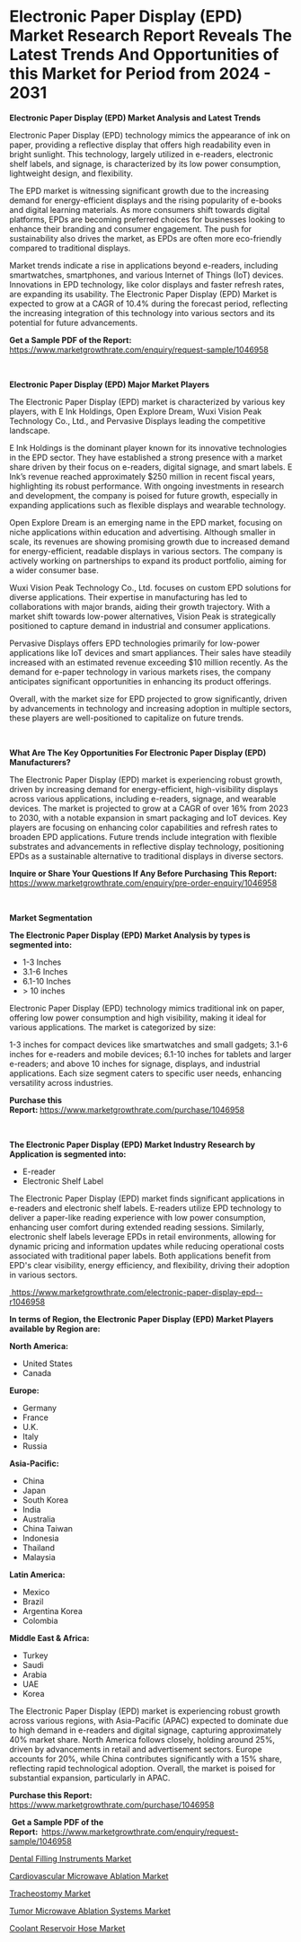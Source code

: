 <p><h1>Electronic Paper Display (EPD) Market Research Report Reveals The Latest Trends And Opportunities of this Market for Period from 2024 - 2031</h1></p><p><strong>Electronic Paper Display (EPD) Market Analysis and Latest Trends</strong></p>
<p><p>Electronic Paper Display (EPD) technology mimics the appearance of ink on paper, providing a reflective display that offers high readability even in bright sunlight. This technology, largely utilized in e-readers, electronic shelf labels, and signage, is characterized by its low power consumption, lightweight design, and flexibility.</p><p>The EPD market is witnessing significant growth due to the increasing demand for energy-efficient displays and the rising popularity of e-books and digital learning materials. As more consumers shift towards digital platforms, EPDs are becoming preferred choices for businesses looking to enhance their branding and consumer engagement. The push for sustainability also drives the market, as EPDs are often more eco-friendly compared to traditional displays.</p><p>Market trends indicate a rise in applications beyond e-readers, including smartwatches, smartphones, and various Internet of Things (IoT) devices. Innovations in EPD technology, like color displays and faster refresh rates, are expanding its usability. The Electronic Paper Display (EPD) Market is expected to grow at a CAGR of 10.4% during the forecast period, reflecting the increasing integration of this technology into various sectors and its potential for future advancements.</p></p>
<p><strong>Get a Sample PDF of the Report:&nbsp;</strong> <a href="https://www.marketgrowthrate.com/enquiry/request-sample/1046958">https://www.marketgrowthrate.com/enquiry/request-sample/1046958</a></p>
<p>&nbsp;</p>
<p><strong>Electronic Paper Display (EPD) Major Market Players</strong></p>
<p><p>The Electronic Paper Display (EPD) market is characterized by various key players, with E Ink Holdings, Open Explore Dream, Wuxi Vision Peak Technology Co., Ltd., and Pervasive Displays leading the competitive landscape.</p><p>E Ink Holdings is the dominant player known for its innovative technologies in the EPD sector. They have established a strong presence with a market share driven by their focus on e-readers, digital signage, and smart labels. E Ink’s revenue reached approximately $250 million in recent fiscal years, highlighting its robust performance. With ongoing investments in research and development, the company is poised for future growth, especially in expanding applications such as flexible displays and wearable technology.</p><p>Open Explore Dream is an emerging name in the EPD market, focusing on niche applications within education and advertising. Although smaller in scale, its revenues are showing promising growth due to increased demand for energy-efficient, readable displays in various sectors. The company is actively working on partnerships to expand its product portfolio, aiming for a wider consumer base.</p><p>Wuxi Vision Peak Technology Co., Ltd. focuses on custom EPD solutions for diverse applications. Their expertise in manufacturing has led to collaborations with major brands, aiding their growth trajectory. With a market shift towards low-power alternatives, Vision Peak is strategically positioned to capture demand in industrial and consumer applications.</p><p>Pervasive Displays offers EPD technologies primarily for low-power applications like IoT devices and smart appliances. Their sales have steadily increased with an estimated revenue exceeding $10 million recently. As the demand for e-paper technology in various markets rises, the company anticipates significant opportunities in enhancing its product offerings.</p><p>Overall, with the market size for EPD projected to grow significantly, driven by advancements in technology and increasing adoption in multiple sectors, these players are well-positioned to capitalize on future trends.</p></p>
<p>&nbsp;</p>
<p><strong>What Are The Key Opportunities For Electronic Paper Display (EPD) Manufacturers?</strong></p>
<p><p>The Electronic Paper Display (EPD) market is experiencing robust growth, driven by increasing demand for energy-efficient, high-visibility displays across various applications, including e-readers, signage, and wearable devices. The market is projected to grow at a CAGR of over 16% from 2023 to 2030, with a notable expansion in smart packaging and IoT devices. Key players are focusing on enhancing color capabilities and refresh rates to broaden EPD applications. Future trends include integration with flexible substrates and advancements in reflective display technology, positioning EPDs as a sustainable alternative to traditional displays in diverse sectors.</p></p>
<p><strong>Inquire or Share Your Questions If Any Before Purchasing This Report:</strong> <a href="https://www.marketgrowthrate.com/enquiry/pre-order-enquiry/1046958">https://www.marketgrowthrate.com/enquiry/pre-order-enquiry/1046958</a></p>
<p>&nbsp;</p>
<p><strong>Market Segmentation</strong></p>
<p><strong>The Electronic Paper Display (EPD) Market Analysis by types is segmented into:</strong></p>
<p><ul><li>1-3 Inches</li><li>3.1-6 Inches</li><li>6.1-10 Inches</li><li>> 10 inches</li></ul></p>
<p><p>Electronic Paper Display (EPD) technology mimics traditional ink on paper, offering low power consumption and high visibility, making it ideal for various applications. The market is categorized by size: </p><p>1-3 inches for compact devices like smartwatches and small gadgets; 3.1-6 inches for e-readers and mobile devices; 6.1-10 inches for tablets and larger e-readers; and above 10 inches for signage, displays, and industrial applications. Each size segment caters to specific user needs, enhancing versatility across industries.</p></p>
<p><strong>Purchase this Report:&nbsp;</strong><a href="https://www.marketgrowthrate.com/purchase/1046958">https://www.marketgrowthrate.com/purchase/1046958</a></p>
<p>&nbsp;</p>
<p><strong>The Electronic Paper Display (EPD) Market Industry Research by Application is segmented into:</strong></p>
<p><ul><li>E-reader</li><li>Electronic Shelf Label</li></ul></p>
<p><p>The Electronic Paper Display (EPD) market finds significant applications in e-readers and electronic shelf labels. E-readers utilize EPD technology to deliver a paper-like reading experience with low power consumption, enhancing user comfort during extended reading sessions. Similarly, electronic shelf labels leverage EPDs in retail environments, allowing for dynamic pricing and information updates while reducing operational costs associated with traditional paper labels. Both applications benefit from EPD's clear visibility, energy efficiency, and flexibility, driving their adoption in various sectors.</p></p>
<p><a href="https://www.marketgrowthrate.com/electronic-paper-display-epd--r1046958">&nbsp;https://www.marketgrowthrate.com/electronic-paper-display-epd--r1046958</a></p>
<p><strong>In terms of Region, the Electronic Paper Display (EPD) Market Players available by Region are:</strong></p>
<p>
    <p> <strong> North America: </strong>
        <ul>
            <li>United States</li>
            <li>Canada</li>
        </ul>
        </p> 
    <p> <strong> Europe: </strong>
        <ul>
            <li>Germany</li>
            <li>France</li>
            <li>U.K.</li>
            <li>Italy</li>
            <li>Russia</li>
        </ul>
        </p> 
    <p> <strong> Asia-Pacific: </strong>
        <ul>
            <li>China</li>
            <li>Japan</li>
            <li>South Korea</li>
            <li>India</li>
            <li>Australia</li>
            <li>China Taiwan</li>
            <li>Indonesia</li>
            <li>Thailand</li>
            <li>Malaysia</li>
        </ul>
        </p> 
    <p> <strong> Latin America: </strong>
        <ul>
            <li>Mexico</li>
            <li>Brazil</li>
            <li>Argentina Korea</li>
            <li>Colombia</li>
        </ul>
        </p> 
    <p> <strong> Middle East & Africa: </strong>
        <ul>
            <li>Turkey</li>
            <li>Saudi</li>
            <li>Arabia</li>
            <li>UAE</li>
            <li>Korea</li>
        </ul>
    </p>
    </p>
<p><p>The Electronic Paper Display (EPD) market is experiencing robust growth across various regions, with Asia-Pacific (APAC) expected to dominate due to high demand in e-readers and digital signage, capturing approximately 40% market share. North America follows closely, holding around 25%, driven by advancements in retail and advertisement sectors. Europe accounts for 20%, while China contributes significantly with a 15% share, reflecting rapid technological adoption. Overall, the market is poised for substantial expansion, particularly in APAC.</p></p>
<p><strong>Purchase this Report: </strong><a href="https://www.marketgrowthrate.com/purchase/1046958">https://www.marketgrowthrate.com/purchase/1046958</a></p>
<p>&nbsp;<strong>Get a Sample PDF of the Report:&nbsp;&nbsp;</strong><a href="https://www.marketgrowthrate.com/enquiry/request-sample/1046958">https://www.marketgrowthrate.com/enquiry/request-sample/1046958</a></p>
<p><strong></strong></p>
<p><p><a href="https://www.linkedin.com/pulse/dental-filling-instruments-market-overview-regional-tiqje">Dental Filling Instruments Market</a></p><p><a href="https://medium.com/@caoimheohagan96/global-cardiovascular-microwave-ablation-industry-types-applications-market-players-regional-b898668b664f">Cardiovascular Microwave Ablation Market</a></p><p><a href="https://www.linkedin.com/pulse/tracheostomy-market-trends-detailed-study-its-segmentation-izzbe">Tracheostomy Market</a></p><p><a href="https://medium.com/@caoimheohagan96/analyzing-key-drivers-in-the-tumor-microwave-ablation-systems-market-market-trends-and-future-3c81654426da?postPublishedType=repub">Tumor Microwave Ablation Systems Market</a></p><p><a href="https://issuu.com/reportprime-2/docs/coolant-reservoir-hose-market-size-_9a1ce721d946e0">Coolant Reservoir Hose Market</a></p></p>